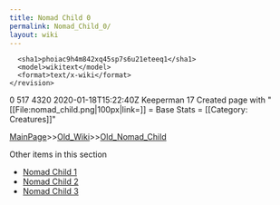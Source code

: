 ```yaml
---
title: Nomad Child 0
permalink: Nomad_Child_0/
layout: wiki
---
```


      <sha1>phoiac9h4m842xq45sp7s6u21eteeq1</sha1>
      <model>wikitext</model>
      <format>text/x-wiki</format>
    </revision>
  </page>
  <page>
    <title>Nomad Child</title>
    <ns>0</ns>
    <id>517</id>
    <revision>
      <id>4320</id>
      <timestamp>2020-01-18T15:22:40Z</timestamp>
      <contributor>
        <username>Keeperman</username>
        <id>17</id>
      </contributor>
      <comment>Created page with &quot;[[File:nomad_child.png|100px|link=]]  = Base Stats =  [[Category: Creatures]]&quot;</comment>
      

[MainPage](/keeperrl_wiki/ "wikilink")>>[Old_Wiki](/keeperrl_wiki/Old_Wiki "wikilink")>>[Old_Nomad_Child](/keeperrl_wiki/Old_Nomad_Child "wikilink")

Other items in this section
-    [Nomad Child 1](/keeperrl_wiki/Nomad_Child_1 "wikilink")
-    [Nomad Child 2](/keeperrl_wiki/Nomad_Child_2 "wikilink")
-    [Nomad Child 3](/keeperrl_wiki/Nomad_Child_3 "wikilink")
